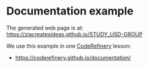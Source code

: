 # Documentation example

The generated web page is at:
https://ziacreatesideas.github.io/STUDY_USD-GROUP

We use this example in one [CodeRefinery](https://coderefinery.org/) lesson:
- https://coderefinery.github.io/documentation/
